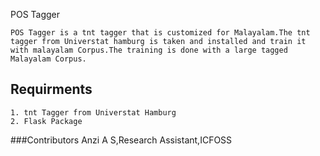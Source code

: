  POS Tagger

    POS Tagger is a tnt tagger that is customized for Malayalam.The tnt tagger from Universtat hamburg is taken and installed and train it with malayalam Corpus.The training is done with a large tagged Malayalam Corpus.

## Requirments
    1. tnt Tagger from Universtat Hamburg
    2. Flask Package

###Contributors
 Anzi A S,Research Assistant,ICFOSS
  
